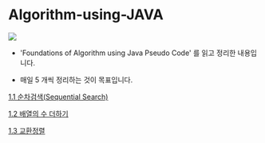 # Algorithm-using-JAVA

<img src="https://images-na.ssl-images-amazon.com/images/I/51EQXX4GW7L._SX356_BO1,204,203,200_.jpg">

* 'Foundations of Algorithm using Java Pseudo Code' 를 읽고 정리한 내용입니다.

* 매일 5 개씩 정리하는 것이 목표입니다.

[1.1 순차검색(Sequential Search)](https://github.com/wschoi8640/Algorithm-using-JAVA/blob/master/%EC%88%9C%EC%B0%A8%EA%B2%80%EC%83%89(Sequential%20Search).md)

[1.2 배열의 수 더하기](https://github.com/wschoi8640/Algorithm-using-JAVA/blob/master/%EB%B0%B0%EC%97%B4%EC%9D%98%20%EC%88%98%20%EB%8D%94%ED%95%98%EA%B8%B0.md)

[1.3 교환정렬](https://github.com/wschoi8640/Algorithm-using-JAVA/blob/master/%EA%B5%90%ED%99%98%EC%A0%95%EB%A0%AC.md)
